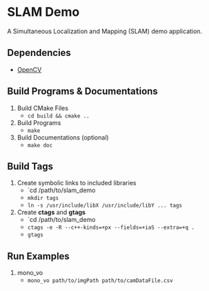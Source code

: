# SLAM Demo

A Simultaneous Localization and Mapping (SLAM) demo application.

## Dependencies
- [OpenCV](https://opencv.org/)

## Build Programs & Documentations
1. Build CMake Files
   - `cd build && cmake ..`
2. Build Programs
   - `make`
3. Build Documentations (optional)
   - `make doc`

## Build Tags
1. Create symbolic links to included libraries
   - `cd /path/to/slam_demo
   - `mkdir tags`
   - `ln -s /usr/include/libX /usr/include/libY ... tags`
2. Create **ctags** and **gtags**
   - `cd /path/to/slam_demo
   - `ctags -e -R --c++-kinds=+px --fields=+iaS --extra=+q .`
   - `gtags`

## Run Examples
1. mono_vo
   - `mono_vo path/to/imgPath path/to/camDataFile.csv`
